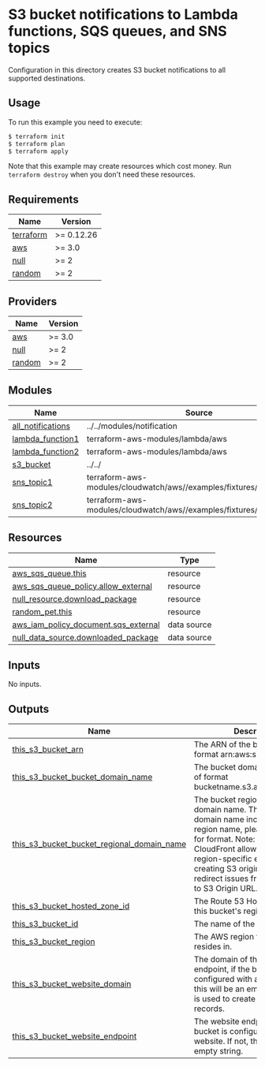 # S3 bucket notifications to Lambda functions, SQS queues, and SNS topics

Configuration in this directory creates S3 bucket notifications to all supported destinations.

## Usage

To run this example you need to execute:

```bash
$ terraform init
$ terraform plan
$ terraform apply
```

Note that this example may create resources which cost money. Run `terraform destroy` when you don't need these resources.

<!-- BEGINNING OF PRE-COMMIT-TERRAFORM DOCS HOOK -->
## Requirements

| Name | Version |
|------|---------|
| <a name="requirement_terraform"></a> [terraform](#requirement\_terraform) | >= 0.12.26 |
| <a name="requirement_aws"></a> [aws](#requirement\_aws) | >= 3.0 |
| <a name="requirement_null"></a> [null](#requirement\_null) | >= 2 |
| <a name="requirement_random"></a> [random](#requirement\_random) | >= 2 |

## Providers

| Name | Version |
|------|---------|
| <a name="provider_aws"></a> [aws](#provider\_aws) | >= 3.0 |
| <a name="provider_null"></a> [null](#provider\_null) | >= 2 |
| <a name="provider_random"></a> [random](#provider\_random) | >= 2 |

## Modules

| Name | Source | Version |
|------|--------|---------|
| <a name="module_all_notifications"></a> [all\_notifications](#module\_all\_notifications) | ../../modules/notification |  |
| <a name="module_lambda_function1"></a> [lambda\_function1](#module\_lambda\_function1) | terraform-aws-modules/lambda/aws | ~> 1.0 |
| <a name="module_lambda_function2"></a> [lambda\_function2](#module\_lambda\_function2) | terraform-aws-modules/lambda/aws | ~> 1.0 |
| <a name="module_s3_bucket"></a> [s3\_bucket](#module\_s3\_bucket) | ../../ |  |
| <a name="module_sns_topic1"></a> [sns\_topic1](#module\_sns\_topic1) | terraform-aws-modules/cloudwatch/aws//examples/fixtures/aws_sns_topic |  |
| <a name="module_sns_topic2"></a> [sns\_topic2](#module\_sns\_topic2) | terraform-aws-modules/cloudwatch/aws//examples/fixtures/aws_sns_topic |  |

## Resources

| Name | Type |
|------|------|
| [aws_sqs_queue.this](https://registry.terraform.io/providers/hashicorp/aws/latest/docs/resources/sqs_queue) | resource |
| [aws_sqs_queue_policy.allow_external](https://registry.terraform.io/providers/hashicorp/aws/latest/docs/resources/sqs_queue_policy) | resource |
| [null_resource.download_package](https://registry.terraform.io/providers/hashicorp/null/latest/docs/resources/resource) | resource |
| [random_pet.this](https://registry.terraform.io/providers/hashicorp/random/latest/docs/resources/pet) | resource |
| [aws_iam_policy_document.sqs_external](https://registry.terraform.io/providers/hashicorp/aws/latest/docs/data-sources/iam_policy_document) | data source |
| [null_data_source.downloaded_package](https://registry.terraform.io/providers/hashicorp/null/latest/docs/data-sources/data_source) | data source |

## Inputs

No inputs.

## Outputs

| Name | Description |
|------|-------------|
| <a name="output_this_s3_bucket_arn"></a> [this\_s3\_bucket\_arn](#output\_this\_s3\_bucket\_arn) | The ARN of the bucket. Will be of format arn:aws:s3:::bucketname. |
| <a name="output_this_s3_bucket_bucket_domain_name"></a> [this\_s3\_bucket\_bucket\_domain\_name](#output\_this\_s3\_bucket\_bucket\_domain\_name) | The bucket domain name. Will be of format bucketname.s3.amazonaws.com. |
| <a name="output_this_s3_bucket_bucket_regional_domain_name"></a> [this\_s3\_bucket\_bucket\_regional\_domain\_name](#output\_this\_s3\_bucket\_bucket\_regional\_domain\_name) | The bucket region-specific domain name. The bucket domain name including the region name, please refer here for format. Note: The AWS CloudFront allows specifying S3 region-specific endpoint when creating S3 origin, it will prevent redirect issues from CloudFront to S3 Origin URL. |
| <a name="output_this_s3_bucket_hosted_zone_id"></a> [this\_s3\_bucket\_hosted\_zone\_id](#output\_this\_s3\_bucket\_hosted\_zone\_id) | The Route 53 Hosted Zone ID for this bucket's region. |
| <a name="output_this_s3_bucket_id"></a> [this\_s3\_bucket\_id](#output\_this\_s3\_bucket\_id) | The name of the bucket. |
| <a name="output_this_s3_bucket_region"></a> [this\_s3\_bucket\_region](#output\_this\_s3\_bucket\_region) | The AWS region this bucket resides in. |
| <a name="output_this_s3_bucket_website_domain"></a> [this\_s3\_bucket\_website\_domain](#output\_this\_s3\_bucket\_website\_domain) | The domain of the website endpoint, if the bucket is configured with a website. If not, this will be an empty string. This is used to create Route 53 alias records. |
| <a name="output_this_s3_bucket_website_endpoint"></a> [this\_s3\_bucket\_website\_endpoint](#output\_this\_s3\_bucket\_website\_endpoint) | The website endpoint, if the bucket is configured with a website. If not, this will be an empty string. |
<!-- END OF PRE-COMMIT-TERRAFORM DOCS HOOK -->
